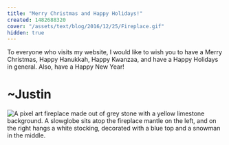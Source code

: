 ```yaml
---
title: "Merry Christmas and Happy Holidays!"
created: 1482688320
cover: "/assets/text/blog/2016/12/25/Fireplace.gif"
hidden: true
---
```


To everyone who visits my website, I would like to wish you to have a Merry Christmas, Happy Hanukkah, Happy Kwanzaa, and have a Happy Holidays in general. Also, have a Happy New Year!

# ~Justin

![A pixel art fireplace made out of grey stone with a yellow limestone background. A slowglobe sits atop the fireplace mantle on the left, and on the right hangs a white stocking, decorated with a blue top and a snowman in the middle.](/assets/text/blog/2016/12/25/Fireplace.gif)
